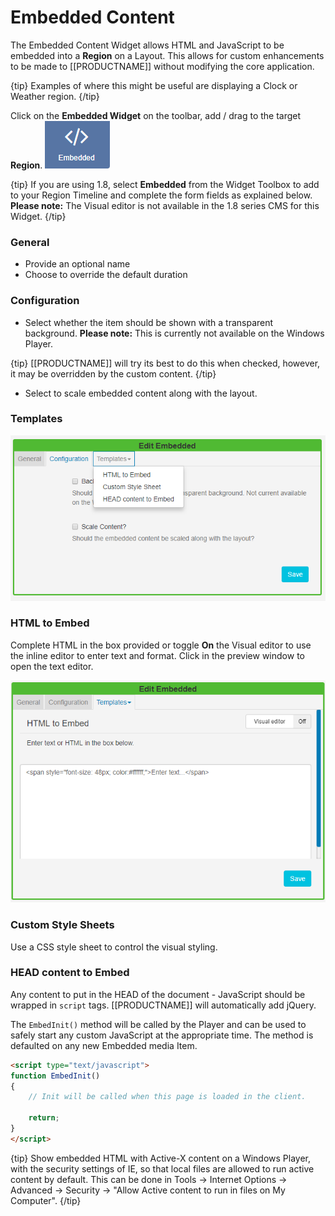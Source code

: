 <!--toc=widgets-->

# Embedded Content

The Embedded Content Widget allows HTML and JavaScript to be embedded into a **Region** on a Layout. This allows for custom enhancements to be made to [[PRODUCTNAME]] without modifying the core application. 

{tip}
Examples of where this might be useful are displaying a Clock or Weather region.
{/tip}

Click on the **Embedded Widget** on the toolbar,  add / drag to the target **Region**.  ![Embedded Widget](img/v2_media_embedded_widget.png)

{tip}
If you are using 1.8, select **Embedded** from the Widget Toolbox to add to your Region Timeline and complete the form fields as explained below.
**Please note:** The Visual editor is not available in the 1.8 series CMS for this Widget.
{/tip}

### General

- Provide an optional name
- Choose to override the default duration

### Configuration

- Select whether the item should be shown with a transparent background. 
  **Please note:** This is currently not available on the Windows Player.

{tip}
[[PRODUCTNAME]] will try its best to do this when checked, however, it may be overridden by the custom content.
{/tip}

- Select to scale embedded content along with the layout.

### Templates

![Embedded Templates](img/v2_media_embedded_templates.png)

### HTML to Embed

Complete HTML in the box provided or toggle **On** the Visual editor to use the inline editor to enter text and format. Click in the preview window to open the text editor.

![Embed Editor](img/v2_media_embedded_inline_editor.png)



### Custom Style Sheets

Use a CSS style sheet to control the visual styling.

### HEAD content to Embed

Any content to put in the HEAD of the document - JavaScript should be wrapped in `script` tags. [[PRODUCTNAME]] will automatically add jQuery.

The `EmbedInit()` method will be called by the Player and can be used to safely start any custom JavaScript at the appropriate time. The method is defaulted on any new Embedded media Item.

```html
<script type="text/javascript">
function EmbedInit()
{
    // Init will be called when this page is loaded in the client.

    return;
}
</script>
```

{tip}
Show embedded HTML with Active-X content on a Windows Player, with the security settings of IE, so that local files are allowed to run active content by default. This can be done in Tools -> Internet Options -> Advanced -> Security -> "Allow Active content to run in files on My Computer".
{/tip}